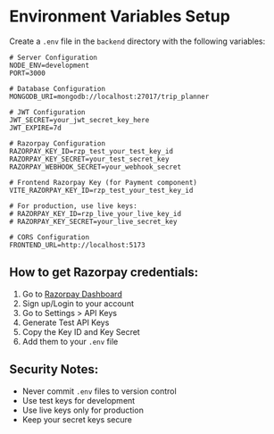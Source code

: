 # Environment Variables Setup

Create a `.env` file in the `backend` directory with the following variables:

```env
# Server Configuration
NODE_ENV=development
PORT=3000

# Database Configuration
MONGODB_URI=mongodb://localhost:27017/trip_planner

# JWT Configuration
JWT_SECRET=your_jwt_secret_key_here
JWT_EXPIRE=7d

# Razorpay Configuration
RAZORPAY_KEY_ID=rzp_test_your_test_key_id
RAZORPAY_KEY_SECRET=your_test_secret_key
RAZORPAY_WEBHOOK_SECRET=your_webhook_secret

# Frontend Razorpay Key (for Payment component)
VITE_RAZORPAY_KEY_ID=rzp_test_your_test_key_id

# For production, use live keys:
# RAZORPAY_KEY_ID=rzp_live_your_live_key_id
# RAZORPAY_KEY_SECRET=your_live_secret_key

# CORS Configuration
FRONTEND_URL=http://localhost:5173
```

## How to get Razorpay credentials:

1. Go to [Razorpay Dashboard](https://dashboard.razorpay.com/)
2. Sign up/Login to your account
3. Go to Settings > API Keys
4. Generate Test API Keys
5. Copy the Key ID and Key Secret
6. Add them to your `.env` file

## Security Notes:

- Never commit `.env` files to version control
- Use test keys for development
- Use live keys only for production
- Keep your secret keys secure
